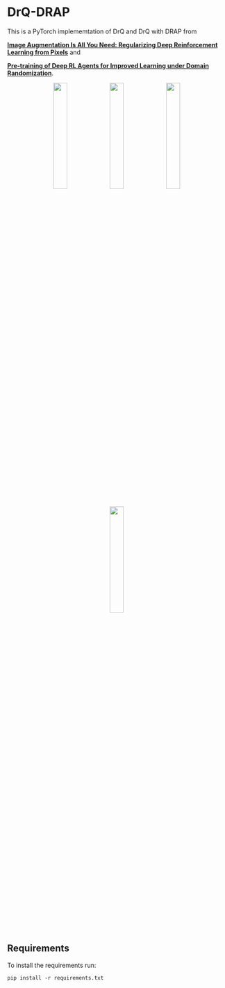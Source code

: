 # DrQ-DRAP

This is a PyTorch implememtation of DrQ and DrQ with DRAP from 

[**Image Augmentation Is All You Need: Regularizing Deep Reinforcement Learning from Pixels**](https://arxiv.org/abs/2004.13649) and 

[**Pre-training of Deep RL Agents for Improved Learning under Domain Randomization**](https://www.researchgate.net/publication/351221844_Pre-training_of_Deep_RL_Agents_for_Improved_Learning_under_Domain_Randomization). 

<p align="center">
  <img width="25%" src="gif/75000.gif">
  <img width="25%" src="gif/50000.gif">
  <img width="25%" src="gif/75000.gif">
  <img width="25%" src="gif/50000.gif">
</p>

## Requirements
To install the requirements run:
```
pip install -r requirements.txt
```




